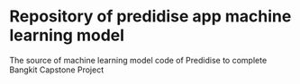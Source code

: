 # Repository of predidise app machine learning model
The source of machine learning model code of Predidise to complete Bangkit Capstone Project

